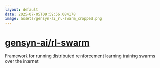```yaml
---
layout: default
date: 2025-07-05T09:59:56.084178
image: assets/gensyn-ai_rl-swarm_cropped.png
---
```


# [gensyn-ai/rl-swarm](https://github.com/gensyn-ai/rl-swarm)

Framework for running distributed reinforcement learning training swarms over the internet
